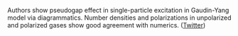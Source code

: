 
Authors show pseudogap effect in single-particle excitation in Gaudin-Yang model via diagrammatics. Number densities and polarizations in unpolarized and polarized gases show good agreement with numerics. ([Twitter](https://twitter.com/JoshuahHeath/status/1265312401563553794))
